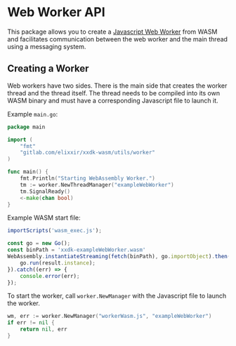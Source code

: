 # Web Worker API

This package allows you to create
a [Javascript Web Worker](https://developer.mozilla.org/en-US/docs/Web/API/Web_Workers_API)
from WASM and facilitates communication between the web worker and the main
thread using a messaging system.

## Creating a Worker

Web workers have two sides. There is the main side that creates the worker
thread and the thread itself. The thread needs to be compiled into its own WASM
binary and must have a corresponding Javascript file to launch it.

Example `main.go`:

```go
package main

import (
	"fmt"
	"gitlab.com/elixxir/xxdk-wasm/utils/worker"
)

func main() {
	fmt.Println("Starting WebAssembly Worker.")
	tm := worker.NewThreadManager("exampleWebWorker")
	tm.SignalReady()
	<-make(chan bool)
}
```

Example WASM start file:

```javascript
importScripts('wasm_exec.js');

const go = new Go();
const binPath = 'xxdk-exampleWebWorker.wasm'
WebAssembly.instantiateStreaming(fetch(binPath), go.importObject).then((result) => {
    go.run(result.instance);
}).catch((err) => {
    console.error(err);
});
```

To start the worker, call `worker.NewManager` with the Javascript file to launch
the worker.

```go
wm, err := worker.NewManager("workerWasm.js", "exampleWebWorker")
if err != nil {
	return nil, err
}
```